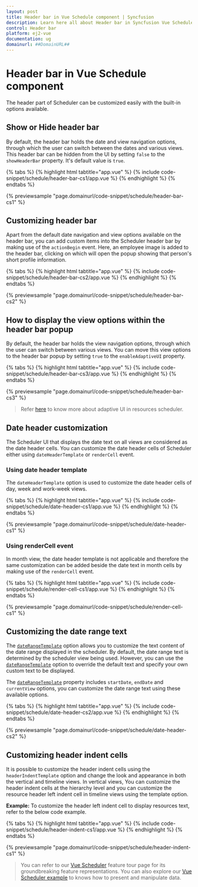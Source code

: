 ```yaml
---
layout: post
title: Header bar in Vue Schedule component | Syncfusion
description: Learn here all about Header bar in Syncfusion Vue Schedule component of Syncfusion Essential JS 2 and more.
control: Header bar 
platform: ej2-vue
documentation: ug
domainurl: ##DomainURL##
---
```


# Header bar in Vue Schedule component

The header part of Scheduler can be customized easily with the built-in options available.

## Show or Hide header bar

By default, the header bar holds the date and view navigation options, through which the user can switch between the dates and various views. This header bar can be hidden from the UI by setting `false` to the `showHeaderBar` property. It's default value is `true`.

{% tabs %}
{% highlight html tabtitle="app.vue" %}
{% include code-snippet/schedule/header-bar-cs1/app.vue %}
{% endhighlight %}
{% endtabs %}
        
{% previewsample "page.domainurl/code-snippet/schedule/header-bar-cs1" %}

## Customizing header bar

Apart from the default date navigation and view options available on the header bar, you can add custom items into the Scheduler header bar by making use of the `actionBegin` event. Here, an employee image is added to the header bar, clicking on which will open the popup showing that person's short profile information.

{% tabs %}
{% highlight html tabtitle="app.vue" %}
{% include code-snippet/schedule/header-bar-cs2/app.vue %}
{% endhighlight %}
{% endtabs %}
        
{% previewsample "page.domainurl/code-snippet/schedule/header-bar-cs2" %}

## How to display the view options within the header bar popup

By default, the header bar holds the view navigation options, through which the user can switch between various views. You can move this view options to the header bar popup by setting `true` to the `enableAdaptiveUI` property.

{% tabs %}
{% highlight html tabtitle="app.vue" %}
{% include code-snippet/schedule/header-bar-cs3/app.vue %}
{% endhighlight %}
{% endtabs %}
        
{% previewsample "page.domainurl/code-snippet/schedule/header-bar-cs3" %}

> Refer [here](./resources/#adaptive-ui-in-desktop) to know more about adaptive UI in resources scheduler.

## Date header customization

The Scheduler UI that displays the date text on all views are considered as the date header cells. You can customize the date header cells of Scheduler either using `dateHeaderTemplate` or `renderCell` event.

### Using date header template

The `dateHeaderTemplate` option is used to customize the date header cells of day, week and work-week views.

{% tabs %}
{% highlight html tabtitle="app.vue" %}
{% include code-snippet/schedule/date-header-cs1/app.vue %}
{% endhighlight %}
{% endtabs %}
        
{% previewsample "page.domainurl/code-snippet/schedule/date-header-cs1" %}

### Using renderCell event

In month view, the date header template is not applicable and therefore the same customization can be added beside the date text in month cells by making use of the `renderCell` event.

{% tabs %}
{% highlight html tabtitle="app.vue" %}
{% include code-snippet/schedule/render-cell-cs1/app.vue %}
{% endhighlight %}
{% endtabs %}
        
{% previewsample "page.domainurl/code-snippet/schedule/render-cell-cs1" %}

## Customizing the date range text

The [`dateRangeTemplate`](https://ej2.syncfusion.com/vue/documentation/api/schedule/#daterangetemplate) option allows you to customize the text content of the date range displayed in the scheduler. By default, the date range text is determined by the scheduler view being used. However, you can use the [`dateRangeTemplate`](https://ej2.syncfusion.com/vue/documentation/api/schedule/#daterangetemplate) option to override the default text and specify your own custom text to be displayed.

The [`dateRangeTemplate`](https://ej2.syncfusion.com/vue/documentation/api/schedule#daterangetemplate) property includes `startDate`, `endDate` and `currentView` options, you can customize the date range text using these available options.

{% tabs %}
{% highlight html tabtitle="app.vue" %}
{% include code-snippet/schedule/date-header-cs2/app.vue %}
{% endhighlight %}
{% endtabs %}
        
{% previewsample "page.domainurl/code-snippet/schedule/date-header-cs2" %}

## Customizing header indent cells

It is possible to customize the header indent cells using the `headerIndentTemplate` option and change the look and appearance in both the vertical and timeline views. In vertical views, You can customize the header indent cells at the hierarchy level and you can customize the resource header left indent cell in timeline views using the template option.

**Example:** To customize the header left indent cell to display resources text, refer to the below code example.

{% tabs %}
{% highlight html tabtitle="app.vue" %}
{% include code-snippet/schedule/header-indent-cs1/app.vue %}
{% endhighlight %}
{% endtabs %}
        
{% previewsample "page.domainurl/code-snippet/schedule/header-indent-cs1" %}

> You can refer to our [Vue Scheduler](https://www.syncfusion.com/vue-ui-components/vue-scheduler) feature tour page for its groundbreaking feature representations. You can also explore our [Vue Scheduler example](https://ej2.syncfusion.com/vue/demos/#/material/schedule/overview.html) to knows how to present and manipulate data.